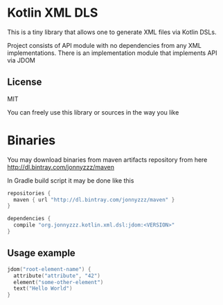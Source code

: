Kotlin XML DLS
==============

This is a tiny library that allows one to generate
XML files via Kotlin DSLs.

Project consists of API module with no dependencies
from any XML implementations.
There is an implementation module that implements
API via JDOM

License
-------

MIT

You can freely use this library or sources
in the way you like

Binaries
========

You may download binaries from maven artifacts repository from here
http://dl.bintray.com/jonnyzzz/maven

In Gradle build script it may be done like this
```gradle
repositories {
  maven { url "http://dl.bintray.com/jonnyzzz/maven" }
}

dependencies {
  compile "org.jonnyzzz.kotlin.xml.dsl:jdom:<VERSION>"
}
```

Usage example
-------------

```kotlin
jdom("root-element-name") {
  attribute("attribute", "42")
  element("some-other-element")
  text("Hello World")
}
```
